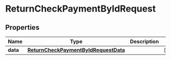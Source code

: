 

# ReturnCheckPaymentByIdRequest


## Properties

| Name | Type | Description | Notes |
|------------ | ------------- | ------------- | -------------|
|**data** | [**ReturnCheckPaymentByIdRequestData**](ReturnCheckPaymentByIdRequestData.md) |  |  [optional] |




